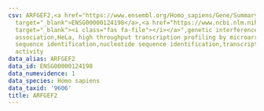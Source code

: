 ```yaml
---
csv: ARFGEF2,<a href="https://www.ensembl.org/Homo_sapiens/Gene/Summary?db=core;g=ENSG00000124198"
  target="_blank">ENSG00000124198</a>,<a href="https://www.ncbi.nlm.nih.gov/pubmed/17216044"
  target="_blank"><i class="fas fa-file"></i></a>",genetic interference,functional
  association,HeLa, high throughput transcription profiling by microarray,nucleotide
  sequence identification,nucleotide sequence identification,transcriptional regulation,down-regulates
  activity
data_alias: ARFGEF2
data_id: ENSG00000124198
data_numevidence: 1
data_species: Homo sapiens
data_taxid: '9606'
title: ARFGEF2
---
```

